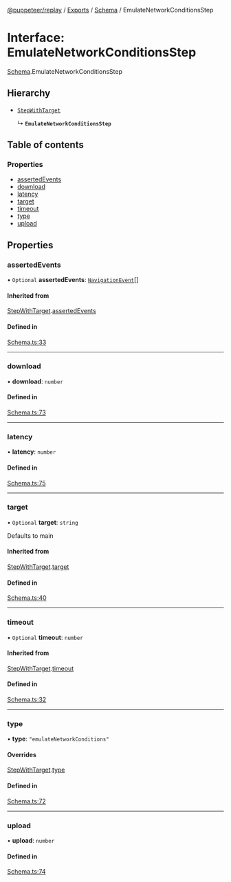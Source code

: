 [@puppeteer/replay](../README.md) / [Exports](../modules.md) / [Schema](../modules/Schema.md) / EmulateNetworkConditionsStep

# Interface: EmulateNetworkConditionsStep

[Schema](../modules/Schema.md).EmulateNetworkConditionsStep

## Hierarchy

- [`StepWithTarget`](Schema.StepWithTarget.md)

  ↳ **`EmulateNetworkConditionsStep`**

## Table of contents

### Properties

- [assertedEvents](Schema.EmulateNetworkConditionsStep.md#assertedevents)
- [download](Schema.EmulateNetworkConditionsStep.md#download)
- [latency](Schema.EmulateNetworkConditionsStep.md#latency)
- [target](Schema.EmulateNetworkConditionsStep.md#target)
- [timeout](Schema.EmulateNetworkConditionsStep.md#timeout)
- [type](Schema.EmulateNetworkConditionsStep.md#type)
- [upload](Schema.EmulateNetworkConditionsStep.md#upload)

## Properties

### assertedEvents

• `Optional` **assertedEvents**: [`NavigationEvent`](Schema.NavigationEvent.md)[]

#### Inherited from

[StepWithTarget](Schema.StepWithTarget.md).[assertedEvents](Schema.StepWithTarget.md#assertedevents)

#### Defined in

[Schema.ts:33](https://github.com/puppeteer/replay/blob/34579ab/src/Schema.ts#L33)

___

### download

• **download**: `number`

#### Defined in

[Schema.ts:73](https://github.com/puppeteer/replay/blob/34579ab/src/Schema.ts#L73)

___

### latency

• **latency**: `number`

#### Defined in

[Schema.ts:75](https://github.com/puppeteer/replay/blob/34579ab/src/Schema.ts#L75)

___

### target

• `Optional` **target**: `string`

Defaults to main

#### Inherited from

[StepWithTarget](Schema.StepWithTarget.md).[target](Schema.StepWithTarget.md#target)

#### Defined in

[Schema.ts:40](https://github.com/puppeteer/replay/blob/34579ab/src/Schema.ts#L40)

___

### timeout

• `Optional` **timeout**: `number`

#### Inherited from

[StepWithTarget](Schema.StepWithTarget.md).[timeout](Schema.StepWithTarget.md#timeout)

#### Defined in

[Schema.ts:32](https://github.com/puppeteer/replay/blob/34579ab/src/Schema.ts#L32)

___

### type

• **type**: ``"emulateNetworkConditions"``

#### Overrides

[StepWithTarget](Schema.StepWithTarget.md).[type](Schema.StepWithTarget.md#type)

#### Defined in

[Schema.ts:72](https://github.com/puppeteer/replay/blob/34579ab/src/Schema.ts#L72)

___

### upload

• **upload**: `number`

#### Defined in

[Schema.ts:74](https://github.com/puppeteer/replay/blob/34579ab/src/Schema.ts#L74)

